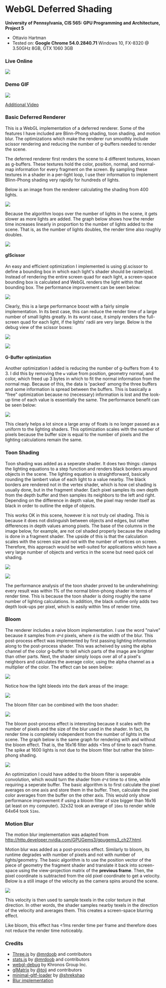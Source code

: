 WebGL Deferred Shading
======================

**University of Pennsylvania, CIS 565: GPU Programming and Architecture, Project 5**

* Ottavio Hartman
* Tested on: **Google Chrome 54.0.2840.71**
  Windows 10, FX-8320 @ 3.50GHz 8GB, GTX 1060 3GB

### Live Online

[![](img/Capture.PNG)](https://omh1280.github.io/)

### Demo GIF

![](img/demo.gif)

[Additional Video](https://youtu.be/Ue2dwt0cAYE)

### Basic Deferred Renderer

This is a WebGL implementation of a deferred renderer. Some of the features I have included are Blinn-Phong shading, toon shading, and motion blur. The optimizations
which make the renderer run smoothly include scissor rendering and reducing the number of g-buffers needed to render the scene. 

The deferred renderer first renders the scene to 4 different textures, known as g-buffers. These textures hold the color, position, normal, and normal-map information
for every fragment on the screen. By sampling these textures in a shader in a per-light loop, I use their information to implement Blinn-Phong shading very rapidly for
hundreds of lights.

Below is an image from the renderer calculating the shading from 400 lights.

![](img/blinnphong.PNG)

Because the algorithm loops over the number of lights in the scene, it gets slower as more lights are added. The graph below shows how the render time increases 
linearly in proportion to the number of lights added to the scene. That is, as the number of lights doubles, the render time also roughly doubles.

![](img/blinn_perf.png)

#### glScissor

An easy and efficient optimization I implemented is using gl.scissor to define a bounding box in which each light's shader should be rasterized. Instead of rendering
the entire screen quad for each light, a screen-space bounding box is calculated and WebGL renders the light within that bounding box. The performance improvement
can be seen below:

![](img/scissor_perf.png)

Clearly, this is a large performance boost with a fairly simple implementation. In its best case, this can reduce the render time of a large number of small lights greatly.
In its worst case, it simply renders the full-screen quad for each light, if the lights' radii are very large. Below is the debug view of the scissor boxes:

![](img/scissor.PNG)

![](img/scissor2.PNG)

#### G-Buffer optimization

Another optimization I added is reducing the number of g-buffers from 4 to 3. I did this by removing the `w` value from position, geometry normal, and color, which freed up 3 bytes
in which to fit the normal information from the normal map. Because of this, the data is 'packed' among the three buffers and some information is spread between the buffers. This is
basically a "free" optimization because no (necessary) information is lost and the look-up time of each value is essentially the same. The performance benefit can be seen below:

![](img/gbuffer_perf.png)

This clearly helps a lot since a large array of floats is no longer passed as a uniform to the lighting shaders. This optimization scales with the number of pixels because the 
buffer size is equal to the number of pixels and the lighting calculations remain the same.

### Toon Shading

Toon shading was added as a seperate shader. It does two things: clamps the lighting equations to a step function and renders black borders around objects in the scene.
The lighting equation is straightforward, basically rounding the lambert value of each light to a value nearby. The black borders are rendered not in the vertex shader,
which is how cel shading is usually done, but in the fragment shader. Each pixel samples its own depth from the depth buffer and then samples its neighbors to the left
and right. Depending on the difference in depth value, the pixel may render itself as black in order to outline the edge of objects.

This works OK in this scene, however it is not truly cel shading. This is because it does not distinguish between objects and edges, but rather differences in depth values
among pixels. The base of the columns in the image below, for example, are not cel shaded properly because the shading is done in a fragment shader. The upside of this
is that the calculation scales with the screen size and not with the number of vertices on screen. Therefore, this approach would be well-suited for applications which
have a very large number of objects and vertics in the scene but need quick cel shading.

![](img/toon_3.PNG)


![](img/toon_4.PNG)

The performance analysis of the toon shader proved to be underwhelming: every result was within 1% of the normal blinn-phong shader in terms of render time. This is because
the toon shader is doing roughly the same number of lighting calculations. In addition, the black outline only adds two depth look-ups per pixel, which is easily within 1ms
of render time. 

### Bloom

The renderer includes a naive bloom implementation. I use the word "naive" because it samples from `d*d` pixels, where `d` is the width of the blur. This post-process effect
was implemented by first passing lighting information along to the post-process shader. This was acheived by using the alpha channel of the color g-buffer to tell which parts
of the image are brighter than other parts. Next, the shader simply loops over all of a pixel's neighbors and calculates the average color, using the alpha channel as a multiplier 
of the color. The effect can be seen below:

![](img/bloom.PNG)

Notice how the light bleeds into the dark areas of the image:

![](img/bloom_400.PNG)

The bloom filter can be combined with the toon shader:

![](img/bloom_toon.PNG)

The bloom post-process effect is interesting because it scales with the number of pixels and the size of the blur used in the shader. In fact, its render time is completely independent from
the number of lights in the scene. The graph below is the same graph for rendering with and without the bloom effect. That is, the 16x16 filter adds <1ms of time to each frame. The spike at 
1600 lights is not due to the bloom filter but rather the blinn-phong shading.

![](img/bloom_perf.png)

An optimization I could have added to the bloom filter is seperable convolution, which would turn the shader from `d*d` time to `d` time, while requiring a seperate buffer. The basic algorithm
is to first calculate the pixel averages on one axis and store them in the buffer. Then, calculate the pixel color averages from the buffer on the other axis. This would only show performance
improvement if using a bloom filter of size bigger than 16x16 (at least on my computer). 32x32 took an average of `16ms` to render while 64x64 took `51ms`. 

### Motion Blur

The motion blur implementation was adapted from http://http.developer.nvidia.com/GPUGems3/gpugems3_ch27.html.

Motion blur was added as a post-process effect. Similarly to bloom, its runtime degrades with number of pixels and not with number of lights/geometry. The basic algorithm is to use the position
vector of the piece of geometry the fragment shader and translate it back into screen-space using the view-projection matrix of the __previous frame__. Then, the pixel coordinate is subtracted from
the old pixel coordinate to get a velocity. Below is a still image of the velocity as the camera spins around the scene.

![](img/velocity.PNG)

This velocity is then used to sample texels in the color texture in that direction. In other words, the shader samples nearby texels in the direction of the velocity and averages them. This creates
a screen-space blurring effect.

Like bloom, this effect has <1ms render time per frame and therefore does not reduce the render time noticeably.

### Credits

* [Three.js](https://github.com/mrdoob/three.js) by [@mrdoob](https://github.com/mrdoob) and contributors
* [stats.js](https://github.com/mrdoob/stats.js) by [@mrdoob](https://github.com/mrdoob) and contributors
* [webgl-debug](https://github.com/KhronosGroup/WebGLDeveloperTools) by Khronos Group Inc.
* [glMatrix](https://github.com/toji/gl-matrix) by [@toji](https://github.com/toji) and contributors
* [minimal-gltf-loader](https://github.com/shrekshao/minimal-gltf-loader) by [@shrekshao](https://github.com/shrekshao)
* [Blur implementation](http://http.developer.nvidia.com/GPUGems3/gpugems3_ch27.html)
